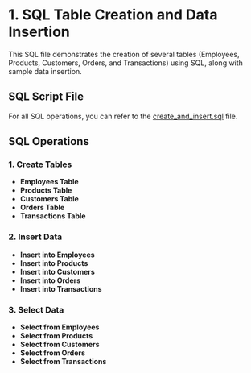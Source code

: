# 1. SQL Table Creation and Data Insertion

This SQL file demonstrates the creation of several tables (Employees, Products, Customers, Orders, and Transactions) using SQL, along with sample data insertion.
## SQL Script File
For all SQL operations, you can refer to the [create_and_insert.sql](https://github.com/ParimalA24-DS/30-50-Days-SQL-Challenge/blob/main/2.POSTGRE_SQL_PRACTICE2024/1.CREATE-INSERT-QUERIES.sql) file.

## SQL Operations

### 1. **Create Tables**

- **Employees Table**
- **Products Table**
- **Customers Table**
- **Orders Table**
- **Transactions Table**

### 2. **Insert Data**

- **Insert into Employees**
- **Insert into Products**
- **Insert into Customers**
- **Insert into Orders**
- **Insert into Transactions**

### 3. **Select Data**

- **Select from Employees**
- **Select from Products**
- **Select from Customers**
- **Select from Orders**
- **Select from Transactions**

